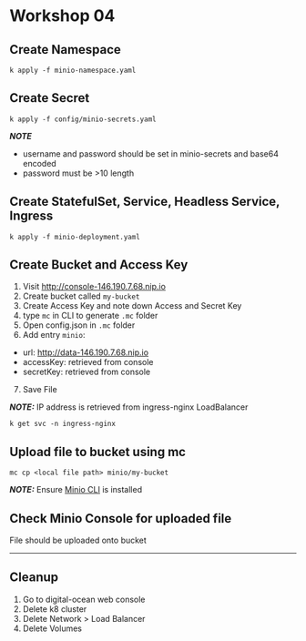 # Workshop 04

## Create Namespace
`k apply -f minio-namespace.yaml`

## Create Secret
`k apply -f config/minio-secrets.yaml`

**_NOTE_** 
- username and password should be set in minio-secrets and base64 encoded
- password must be >10 length

## Create StatefulSet, Service, Headless Service, Ingress
`k apply -f minio-deployment.yaml` 

## Create Bucket and Access Key
1. Visit http://console-146.190.7.68.nip.io
2. Create bucket called `my-bucket`
3. Create Access Key and note down Access and Secret Key
4. type `mc` in CLI to generate `.mc` folder
5. Open config.json in `.mc` folder
6. Add entry `minio`:
  - url: http://data-146.190.7.68.nip.io
  - accessKey: retrieved from console
  - secretKey: retrieved from console
7. Save File

**_NOTE:_** IP address is retrieved from ingress-nginx LoadBalancer

`k get svc -n ingress-nginx`

## Upload file to bucket using mc
`mc cp <local file path> minio/my-bucket`

**_NOTE:_** Ensure [Minio CLI](https://min.io/docs/minio/linux/reference/minio-mc.html) is installed


## Check Minio Console for uploaded file
File should be uploaded onto bucket

---

## Cleanup
1. Go to digital-ocean web console
2. Delete k8 cluster  
3. Delete Network > Load Balancer
4. Delete Volumes